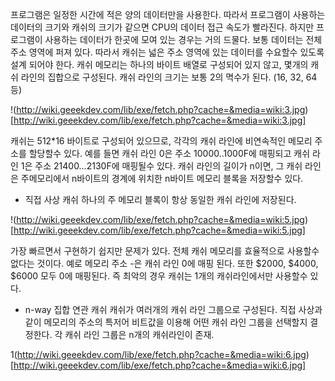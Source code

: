 프로그램은 일정한 시간에 적은 양의 데이터만을 사용한다. 따라서 프로그램이 사용하는 데이터의 크기와 캐쉬의 크기가 같으면
CPU의 데이터 접근 속도가 빨라진다. 하지만 프로그램이 사용하는 데이터가 한곳에 모여 있는 경우는 거의 드물다. 보통 데이터는 
전체 주소 영역에 퍼져 있다. 따라서 캐쉬는 넓은 주소 영역에 있는 데이터를 수요할수 있도록 설계 되어야 한다. 캐쉬 메모리는 
하나의 바이트 배열로 구성되어 있지 않고, 몇개의 캐쉬 라인의 집합으로 구성된다. 캐쉬 라인의 크기는 보통 2의 멱수가 된다. 
(16, 32, 64 등)

!(http://wiki.geeekdev.com/lib/exe/fetch.php?cache=&media=wiki:3.jpg)[http://wiki.geeekdev.com/lib/exe/fetch.php?cache=&media=wiki:3.jpg]

캐쉬는 512*16 바이트로 구성되어 있으므로, 각각의 캐쉬 라인에 비연속적인 메모리 주소를 할당할수 있다. 
예를 들면 캐쉬 라인 0은 주소 $10000..$1000F에 매핑되고 캐쉬 라인 1은 주소 $21400…$2130F에 매핑될수 있다. 
캐쉬 라인의 길이가 n이면, 그 캐쉬 라인은 주메모리에서 n바이트의 경계에 위치한 n바이트 메모리 블록을 저장할수 있다.

- 직접 사상 캐쉬 하나의 주 메모리 블록이 항상 동일한 캐쉬 라인에 저장된다.

!(http://wiki.geeekdev.com/lib/exe/fetch.php?cache=&media=wiki:5.jpg)[http://wiki.geeekdev.com/lib/exe/fetch.php?cache=&media=wiki:5.jpg]

가장 빠르면서 구현하기 쉽지만 문제가 있다. 전체 캐쉬 메모리를 효율적으로 사용할수 없다는 것이다. 
예로 메모리 주소 -은 캐쉬 라인 0에 매핑 된다. 또한 $2000, $4000, $6000 모두 0에 매핑된다. 
즉 최악의 경우 캐쉬는 1개의 캐쉬라인에서만 사용할수 있다.

- n-way 집합 연관 캐쉬 캐쉬가 여러개의 캐쉬 라인 그룹으로 구성된다. 
직접 사상과 같이 메모리의 주소의 특저어 비트값을 이용해 어떤 캐쉬 라인 그룹을 선택할지 결정한다. 
각 캐쉬 라인 그룹은 n개의 캐쉬라인이 존재.

1(http://wiki.geeekdev.com/lib/exe/fetch.php?cache=&media=wiki:6.jpg)[http://wiki.geeekdev.com/lib/exe/fetch.php?cache=&media=wiki:6.jpg]
